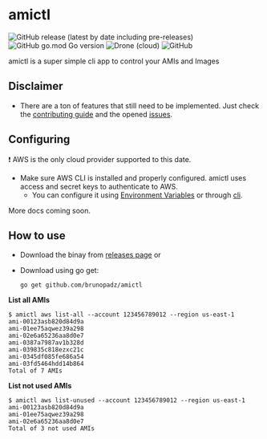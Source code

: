 # amictl
![GitHub release (latest by date including pre-releases)](https://img.shields.io/github/v/release/brunopadz/amictl?include_prereleases&style=flat-square) ![GitHub go.mod Go version](https://img.shields.io/github/go-mod/go-version/brunopadz/amictl?style=flat-square) ![Drone (cloud)](https://img.shields.io/drone/build/brunopadz/amictl?style=flat-square) ![GitHub](https://img.shields.io/github/license/brunopadz/amictl?style=flat-square)  

amictl is a super simple cli app to control your AMIs and Images

## Disclaimer

- There are a ton of features that still need to be implemented. Just check the [contributing guide](CONTRIBUTING.md) and the opened [issues](https://github.com/brunopadz/amictl/issues).

## Configuring

❗️ AWS is the only cloud provider supported to this date.

- Make sure AWS CLI is installed and properly configured. amictl uses access and secret keys to authenticate to AWS.
  - You can configure it using [Environment Variables](https://docs.aws.amazon.com/cli/latest/userguide/cli-configure-envvars.html) or through [cli](https://docs.aws.amazon.com/cli/latest/userguide/cli-configure-quickstart.html).

More docs coming soon.

## How to use

- Download the binay from [releases page](https://github.com/brunopadz/amictl/releases) or 
- Download using go get:
  
  `go get github.com/brunopadz/amictl`

**List all AMIs**

```
$ amictl aws list-all --account 123456789012 --region us-east-1
ami-00123asb820d84d9a
ami-01ee75aqwez39a298
ami-02e6a65236aa8d0e7
ami-0387a7987av1b328d
ami-039835c818ezxc21c
ami-0345df085fe686a54
ami-03fd5464hdd14b864
Total of 7 AMIs
```

**List not used AMIs**

```
$ amictl aws list-unused --account 123456789012 --region us-east-1
ami-00123asb820d84d9a
ami-01ee75aqwez39a298
ami-02e6a65236aa8d0e7
Total of 3 not used AMIs
```
